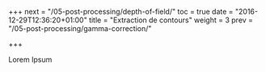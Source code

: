 +++
next = "/05-post-processing/depth-of-field/"
toc = true
date = "2016-12-29T12:36:20+01:00"
title = "Extraction de contours"
weight = 3
prev = "/05-post-processing/gamma-correction/"

+++

Lorem Ipsum
